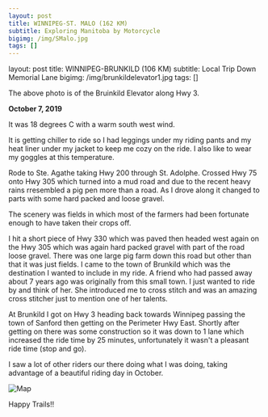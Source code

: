 ```yaml
---
layout: post
title: WINNIPEG-ST. MALO (162 KM)
subtitle: Exploring Manitoba by Motorcycle
bigimg: /img/SMalo.jpg
tags: []
---
```




layout: post
title: WINNIPEG-BRUNKILD (106 KM)
subtitle: Local Trip Down Memorial Lane
bigimg: /img/brunkildelevator1.jpg
tags: []


The above photo is of the Bruinkild Elevator along Hwy 3.

**October 7, 2019**

It was 18 degrees C with a warm south west wind.

It is getting chiller to ride so I had leggings under my riding pants and my heat liner under my jacket to keep me cozy on the ride. I also like to wear my goggles at this temperature. 

Rode to Ste. Agathe taking Hwy 200 through St. Adolphe. Crossed Hwy 75 onto Hwy 305 which turned into a mud road and due to the recent heavy rains rresembled a pig pen more than a road. As I drove along it changed to parts with some hard packed and loose gravel.

The scenery was fields in which most of the farmers had been fortunate enough to have taken their crops off.

I hit a short piece of Hwy 330 which was paved then headed west again on the Hwy 305 which was again hard packed gravel with part of the road loose gravel. There was one large pig farm down this road but other than that it was just fields. I came to the town of Brunkild which was the destination I wanted to include in my ride. A friend who had passed away about 7 years ago was originally from this small town. I just wanted to ride by and think of her. She introduced me to cross stitch and was an amazing cross stitcher just to mention one of her talents.

At Brunkild I got on Hwy 3 heading back towards Winnipeg passing the town of Sanford then getting on the Perimeter Hwy East. Shortly after getting on there was some construction so it was down to 1 lane which increased the ride time by 25 minutes, unfortunately it wasn't a pleasant ride time (stop and go).

I saw a lot of other riders our there doing what I was doing, taking advantage of a beautiful riding day in October.


![Map](https://klovetri.github.io/img/bruinkild.png)

Happy Trails!!
